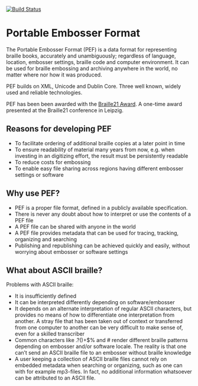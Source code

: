 [![Build Status](https://travis-ci.org/braillespecs/pef.svg)](https://travis-ci.org/braillespecs/pef)

# Portable Embosser Format
The Portable Embosser Format (PEF) is a data format for representing braille books, accurately and unambiguously; regardless of language, location, embosser settings, braille code and computer environment. It can be used for braille embossing and archiving anywhere in the world, no matter where nor how it was produced.

PEF builds on XML, Unicode and Dublin Core. Three well known, widely used and reliable technologies.

PEF has been been awarded with the [Braille21 Award](http://braille21.dzb.de/en/programme). A one-time award presented at the Braille21 conference in Leipzig.

## Reasons for developing PEF
  * To facilitate ordering of additional braille copies at a later point in time
  * To ensure readability of material many years from now, e.g. when investing in an digitizing effort, the result must be persistently readable
  * To reduce costs for embossing
  * To enable easy file sharing across regions having different embosser settings or software


## Why use PEF?
  * PEF is a proper file format, defined in a publicly available specification.
  * There is never any doubt about how to interpret or use the contents of a PEF file
  * A PEF file can be shared with anyone in the world
  * A PEF file provides metadata that can be used for tracing, tracking, organizing and searching
  * Publishing and republishing can be achieved quickly and easily, without worrying about embosser or software settings

## What about ASCII braille?
Problems with ASCII braille:
  * It is insufficiently defined
  * It can be interpreted differently depending on software/embosser
  * It depends on an alternate interpretation of regular ASCII characters, but provides no means of how to differentiate one interpretation from another. A stray file that has been taken out of context or transferred from one computer to another can be very difficult to make sense of, even for a skilled transcriber
  * Common characters like .?()+$% and # render different braille patterns depending on embosser and/or software locale. The reality is that one can’t send an ASCII braille file to an embosser without braille knowledge
  * A user keeping a collection of ASCII braille files cannot rely on embedded metadata when searching or organizing, such as one can with for example mp3-files. In fact, no additional information whatsoever can be attributed to an ASCII file.